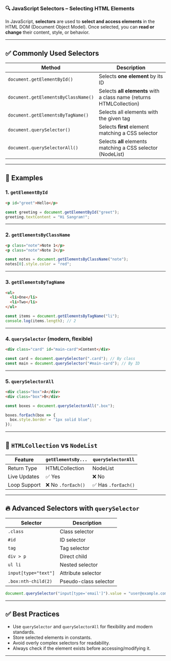 ### 🔍 JavaScript Selectors – Selecting HTML Elements

In JavaScript, **selectors** are used to **select and access elements** in the HTML DOM (Document Object Model). Once selected, you can **read or change** their content, style, or behavior.

---

## ✅ Commonly Used Selectors

| Method                              | Description                                                         |
| ----------------------------------- | ------------------------------------------------------------------- |
| `document.getElementById()`         | Selects **one element** by its ID                                   |
| `document.getElementsByClassName()` | Selects **all elements** with a class name (returns HTMLCollection) |
| `document.getElementsByTagName()`   | Selects all elements with the given tag                             |
| `document.querySelector()`          | Selects **first** element matching a CSS selector                   |
| `document.querySelectorAll()`       | Selects **all** elements matching a CSS selector (NodeList)         |

---

## 🔧 Examples

### 1. `getElementById`

```html
<p id="greet">Hello</p>
```

```javascript
const greeting = document.getElementById("greet");
greeting.textContent = "Hi Sangram!";
```

---

### 2. `getElementsByClassName`

```html
<p class="note">Note 1</p>
<p class="note">Note 2</p>
```

```javascript
const notes = document.getElementsByClassName("note");
notes[0].style.color = "red";
```

---

### 3. `getElementsByTagName`

```html
<ul>
  <li>One</li>
  <li>Two</li>
</ul>
```

```javascript
const items = document.getElementsByTagName("li");
console.log(items.length); // 2
```

---

### 4. `querySelector` (modern, flexible)

```html
<div class="card" id="main-card">Content</div>
```

```javascript
const card = document.querySelector(".card"); // By class
const main = document.querySelector("#main-card"); // By ID
```

---

### 5. `querySelectorAll`

```html
<div class="box">A</div>
<div class="box">B</div>
```

```javascript
const boxes = document.querySelectorAll(".box");

boxes.forEach(box => {
  box.style.border = "1px solid blue";
});
```

---

## 🧠 `HTMLCollection` vs `NodeList`

| Feature      | `getElementsBy...` | `querySelectorAll` |
| ------------ | ------------------ | ------------------ |
| Return Type  | HTMLCollection     | NodeList           |
| Live Updates | ✅ Yes              | ❌ No               |
| Loop Support | ❌ No `.forEach()`  | ✅ Has `.forEach()` |

---

## 🔥 Advanced Selectors with `querySelector`

| Selector             | Description           |
| -------------------- | --------------------- |
| `.class`             | Class selector        |
| `#id`                | ID selector           |
| `tag`                | Tag selector          |
| `div > p`            | Direct child          |
| `ul li`              | Nested selector       |
| `input[type="text"]` | Attribute selector    |
| `.box:nth-child(2)`  | Pseudo-class selector |

```javascript
document.querySelector("input[type='email']").value = "user@example.com";
```

---

## ✅ Best Practices

* Use `querySelector` and `querySelectorAll` for flexibility and modern standards.
* Store selected elements in constants.
* Avoid overly complex selectors for readability.
* Always check if the element exists before accessing/modifying it.

---
